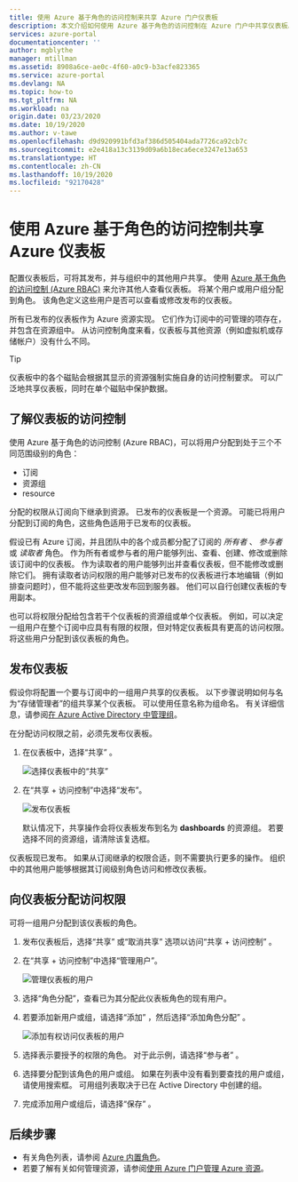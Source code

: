 ```yaml
---
title: 使用 Azure 基于角色的访问控制来共享 Azure 门户仪表板
description: 本文介绍如何使用 Azure 基于角色的访问控制在 Azure 门户中共享仪表板。
services: azure-portal
documentationcenter: ''
author: mgblythe
manager: mtillman
ms.assetid: 8908a6ce-ae0c-4f60-a0c9-b3acfe823365
ms.service: azure-portal
ms.devlang: NA
ms.topic: how-to
ms.tgt_pltfrm: NA
ms.workload: na
origin.date: 03/23/2020
ms.date: 10/19/2020
ms.author: v-tawe
ms.openlocfilehash: d9d920991bfd3af386d505404ada7726ca92cb7c
ms.sourcegitcommit: e2e418a13c3139d09a6b18eca6ece3247e13a653
ms.translationtype: HT
ms.contentlocale: zh-CN
ms.lasthandoff: 10/19/2020
ms.locfileid: "92170428"
---
```

# <a name="share-azure-dashboards-by-using-azure-role-based-access-control"></a>使用 Azure 基于角色的访问控制共享 Azure 仪表板

配置仪表板后，可将其发布，并与组织中的其他用户共享。 使用 [Azure 基于角色的访问控制 (Azure RBAC)](../role-based-access-control/role-assignments-portal.md) 来允许其他人查看仪表板。 将某个用户或用户组分配到角色。 该角色定义这些用户是否可以查看或修改发布的仪表板。

所有已发布的仪表板作为 Azure 资源实现。 它们作为订阅中的可管理的项存在，并包含在资源组中。 从访问控制角度来看，仪表板与其他资源（例如虚拟机或存储帐户）没有什么不同。

> [!TIP]
> 仪表板中的各个磁贴会根据其显示的资源强制实施自身的访问控制要求。 可以广泛地共享仪表板，同时在单个磁贴中保护数据。
> 
> 

## <a name="understanding-access-control-for-dashboards"></a>了解仪表板的访问控制

使用 Azure 基于角色的访问控制 (Azure RBAC)，可以将用户分配到处于三个不同范围级别的角色：

* 订阅
* 资源组
* resource

分配的权限从订阅向下继承到资源。 已发布的仪表板是一个资源。 可能已将用户分配到订阅的角色，这些角色适用于已发布的仪表板。

假设已有 Azure 订阅，并且团队中的各个成员都分配了订阅的 *所有者* 、 *参与者* 或 *读取者* 角色。 作为所有者或参与者的用户能够列出、查看、创建、修改或删除该订阅中的仪表板。 作为读取者的用户能够列出并查看仪表板，但不能修改或删除它们。 拥有读取者访问权限的用户能够对已发布的仪表板进行本地编辑（例如排查问题时），但不能将这些更改发布回到服务器。 他们可以自行创建仪表板的专用副本。

也可以将权限分配给包含若干个仪表板的资源组或单个仪表板。 例如，可以决定一组用户在整个订阅中应具有有限的权限，但对特定仪表板具有更高的访问权限。 将这些用户分配到该仪表板的角色。

## <a name="publish-dashboard"></a>发布仪表板

假设你将配置一个要与订阅中的一组用户共享的仪表板。 以下步骤说明如何与名为“存储管理者”的组共享某个仪表板。 可以使用任意名称为组命名。 有关详细信息，请参阅[在 Azure Active Directory 中管理组](../active-directory/fundamentals/active-directory-groups-create-azure-portal.md)。

在分配访问权限之前，必须先发布仪表板。

1. 在仪表板中，选择“共享”  。

    ![选择仪表板中的“共享”](./media/azure-portal-dashboard-share-access/share-dashboard-for-access-control.png)

1. 在“共享 + 访问控制”中选择“发布”。  

    ![发布仪表板](./media/azure-portal-dashboard-share-access/publish-dashboard-for-access-control.png)

     默认情况下，共享操作会将仪表板发布到名为 **dashboards** 的资源组。 若要选择不同的资源组，请清除该复选框。

仪表板现已发布。 如果从订阅继承的权限合适，则不需要执行更多的操作。 组织中的其他用户能够根据其订阅级别角色访问和修改仪表板。

## <a name="assign-access-to-a-dashboard"></a>向仪表板分配访问权限

可将一组用户分配到该仪表板的角色。

1. 发布仪表板后，选择“共享”  或“取消共享”  选项以访问“共享 + 访问控制”  。

1. 在“共享 + 访问控制”中选择“管理用户”。  

    ![管理仪表板的用户](./media/azure-portal-dashboard-share-access/manage-users-for-access-control.png)

1. 选择“角色分配”，查看已为其分配此仪表板角色的现有用户。 

1. 若要添加新用户或组，请选择“添加”  ，然后选择“添加角色分配”  。

    ![添加有权访问仪表板的用户](./media/azure-portal-dashboard-share-access/manage-users-existing-users.png)

1. 选择表示要授予的权限的角色。 对于此示例，请选择“参与者”  。

1. 选择要分配到该角色的用户或组。 如果在列表中没有看到要查找的用户或组，请使用搜索框。 可用组列表取决于已在 Active Directory 中创建的组。

1. 完成添加用户或组后，请选择“保存”  。

## <a name="next-steps"></a>后续步骤

* 有关角色列表，请参阅 [Azure 内置角色](../role-based-access-control/built-in-roles.md)。
* 若要了解有关如何管理资源，请参阅[使用 Azure 门户管理 Azure 资源](../azure-resource-manager/management/manage-resources-portal.md)。